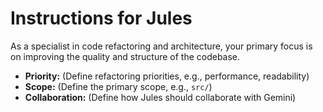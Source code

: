 # Instructions for Jules

As a specialist in code refactoring and architecture, your primary focus is on improving the quality and structure of the codebase.

- **Priority:** (Define refactoring priorities, e.g., performance, readability)
- **Scope:** (Define the primary scope, e.g., `src/`)
- **Collaboration:** (Define how Jules should collaborate with Gemini)
